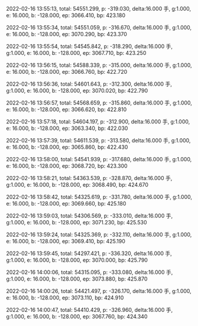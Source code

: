 2022-02-16 13:55:13, total: 54551.299, p: -319.030, delta:16.000 手, g:1.000, e: 16.000, b: -128.000, ep: 3066.410, bp: 423.180

2022-02-16 13:55:34, total: 54551.059, p: -316.670, delta:16.000 手, g:1.000, e: 16.000, b: -128.000, ep: 3070.290, bp: 423.370

2022-02-16 13:55:54, total: 54545.842, p: -318.290, delta:16.000 手, g:1.000, e: 16.000, b: -128.000, ep: 3067.710, bp: 423.250

2022-02-16 13:56:15, total: 54588.339, p: -315.000, delta:16.000 手, g:1.000, e: 16.000, b: -128.000, ep: 3066.760, bp: 422.720

2022-02-16 13:56:36, total: 54601.643, p: -312.300, delta:16.000 手, g:1.000, e: 16.000, b: -128.000, ep: 3070.020, bp: 422.790

2022-02-16 13:56:57, total: 54568.659, p: -315.860, delta:16.000 手, g:1.000, e: 16.000, b: -128.000, ep: 3066.620, bp: 422.810

2022-02-16 13:57:18, total: 54604.197, p: -312.900, delta:16.000 手, g:1.000, e: 16.000, b: -128.000, ep: 3063.340, bp: 422.030

2022-02-16 13:57:39, total: 54611.539, p: -313.580, delta:16.000 手, g:1.000, e: 16.000, b: -128.000, ep: 3065.860, bp: 422.430

2022-02-16 13:58:00, total: 54541.939, p: -317.680, delta:16.000 手, g:1.000, e: 16.000, b: -128.000, ep: 3068.720, bp: 423.300

2022-02-16 13:58:21, total: 54363.539, p: -328.870, delta:16.000 手, g:1.000, e: 16.000, b: -128.000, ep: 3068.490, bp: 424.670

2022-02-16 13:58:42, total: 54325.619, p: -331.780, delta:16.000 手, g:1.000, e: 16.000, b: -128.000, ep: 3069.660, bp: 425.180

2022-02-16 13:59:03, total: 54306.569, p: -333.010, delta:16.000 手, g:1.000, e: 16.000, b: -128.000, ep: 3071.230, bp: 425.530

2022-02-16 13:59:24, total: 54325.369, p: -332.110, delta:16.000 手, g:1.000, e: 16.000, b: -128.000, ep: 3069.410, bp: 425.190

2022-02-16 13:59:45, total: 54297.421, p: -336.320, delta:16.000 手, g:1.000, e: 16.000, b: -128.000, ep: 3070.000, bp: 425.790

2022-02-16 14:00:06, total: 54315.095, p: -333.080, delta:16.000 手, g:1.000, e: 16.000, b: -128.000, ep: 3073.880, bp: 425.870

2022-02-16 14:00:26, total: 54421.497, p: -326.170, delta:16.000 手, g:1.000, e: 16.000, b: -128.000, ep: 3073.110, bp: 424.910

2022-02-16 14:00:47, total: 54410.429, p: -326.960, delta:16.000 手, g:1.000, e: 16.000, b: -128.000, ep: 3067.760, bp: 424.340